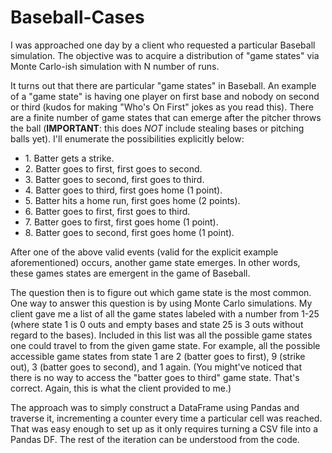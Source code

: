 # Baseball-Cases

I was approached one day by a client who requested a particular Baseball simulation. The objective was to acquire a distribution of "game states" via Monte Carlo-ish simulation with N number of runs.

It turns out that there are particular "game states" in Baseball. An example of a "game state" is having one player on first base and nobody on second or third (kudos for making "Who's On First" jokes as you read this). There are a finite number of game states that can emerge after the pitcher throws the ball (<b>IMPORTANT</b>: this does <i>NOT</i> include stealing bases or pitching balls yet). I'll enumerate the possibilities explicitly below:

<ul>
<li>
<a id = "1">1.</a>
Batter gets a strike.
</li>

<li>
<a id = "2">2.</a>
Batter goes to first, first goes to second.
</li>

<li>
<a id = "3">3.</a>
Batter goes to second, first goes to third.
</li>

<li>
<a id = "4">4.</a>
Batter goes to third, first goes home (1 point).
</li>

<li>
<a id = "5">5.</a>
Batter hits a home run, first goes home (2 points).
</li>

<li>
<a id = "6">6.</a>
Batter goes to first, first goes to third.
</li>

<li>
<a id = "7">7.</a>
Batter goes to first, first goes home (1 point).
</li>

<li>
<a id = "8">8.</a>
Batter goes to second, first goes home (1 point).
</li>
</ul>

After one of the above valid events (valid for the explicit example aforementioned) occurs, another game state emerges. In other words, these games states are emergent in the game of Baseball.

The question then is to figure out which game state is the most common. One way to answer this question is by using Monte Carlo simulations. My client gave me a list of all the game states labeled with a number from 1-25 (where state 1 is 0 outs and empty bases and state 25 is 3 outs without regard to the bases). Included in this list was all the possible game states one could travel to from the given game state. For example, all the possible accessible game states from state 1 are 2 (batter goes to first), 9 (strike out), 3 (batter goes to second), and 1 again. (You might've noticed that there is no way to access the "batter goes to third" game state. That's correct. Again, this is what the client provided to me.)

The approach was to simply construct a DataFrame using Pandas and traverse it, incrementing a counter every time a particular cell was reached. That was easy enough to set up as it only requires turning a CSV file into a Pandas DF. The rest of the iteration can be understood from the code.
